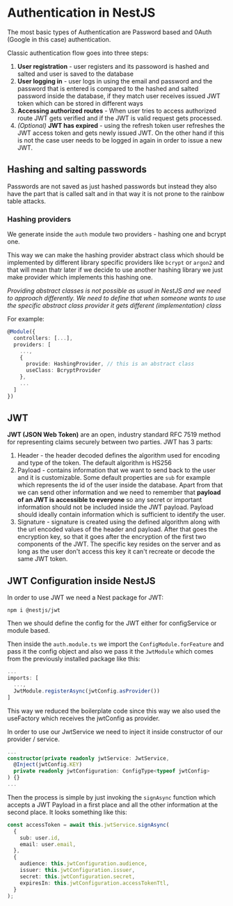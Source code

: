 # Authentication in NestJS

The most basic types of Authentication are Password based and 0Auth (Google in this case) authentication.

Classic authentication flow goes into three steps:

1. **User registration** - user registers and its passoword is hashed and salted and user is saved to the database
2. **User logging in** - user logs in using the email and password and the password that is entered is compared to the hashed and salted password inside the database, if they match user receives issued JWT token which can be stored in different ways
3. **Accessing authorized routes** - When user tries to access authorized route JWT gets verified and if the JWT is valid request gets processed.
4. _(Optional)_ **JWT has expired** - using the refresh token user refreshes the JWT access token and gets newly issued JWT. On the other hand if this is not the case user needs to be logged in again in order to issue a new JWT.

## Hashing and salting passwords

Passwords are not saved as just hashed passwords but instead they also have the part that is called salt and in that way it is not prone to the rainbow table attacks.

### Hashing providers

We generate inside the `auth` module two providers - hashing one and bcrypt one.

This way we can make the hashing provider abstract class which should be implemented by different library specific providers like `bcrypt` or `argon2` and that will mean thatr later if we decide to use another hashing library we just make provider which implements this hashing one.

_Providing abstract classes is not possible as usual in NestJS and we need to approach differently. We need to define that when someone wants to use the specific abstract class provider it gets different (implementation) class_

For example:

```typescript
@Module({
  controllers: [...],
  providers: [
    ...,
    {
      provide: HashingProvider, // this is an abstract class
      useClass: BcryptProvider
    },
    ...
  ]
})
```

## JWT

**JWT (JSON Web Token)** are an open, industry standard RFC 7519 method for representing claims securely between two parties.
JWT has 3 parts:

1. Header - the header decoded defines the algorithm used for encoding and type of the token. The default algorithm is HS256
2. Payload - contains information that we want to send back to the user and it is customizable. Some default properties are `sub` for example which represents the id of the user inside the database. Apart from that we can send other information and we need to remember that **payload of an JWT is accessible to everyone** so any secret or important information should not be included inside the JWT payload. Payload should ideally contain information which is sufficient to identify the user.
3. Signature - signature is created using the defined algorithm along with the url encoded values of the header and payload. After that goes the encryption key, so that it goes after the encryption of the first two components of the JWT.
   The specific key resides on the server and as long as the user don't access this key it can't recreate or decode the same JWT token.

## JWT Configuration inside NestJS

In order to use JWT we need a Nest package for JWT:

`npm i @nestjs/jwt`

Then we should define the config for the JWT either for configService or module based.

Then inside the `auth.module.ts` we import the `ConfigModule.forFeature` and pass it the config object and also we pass it the `JwtModule` which comes from the previously installed package like this:

```typescript
...
imports: [
  ...,
  JwtModule.registerAsync(jwtConfig.asProvider())
]
```

This way we reduced the boilerplate code since this way we also used the useFactory which receives the jwtConfig as provider.

In order to use our JwtService we need to inject it inside constructor of our provider / service.

```typescript
...
constructor(private readonly jwtService: JwtService,
  @Inject(jwtConfig.KEY)
  private readonly jwtConfiguration: ConfigType<typeof jwtConfig>
) {}
...
```

Then the process is simple by just invoking the `signAsync` function which accepts a JWT Payload in a first place and all the other information at the second place. It looks something like this:

```typescript
const accessToken = await this.jwtService.signAsync(
  {
    sub: user.id,
    email: user.email,
  },
  {
    audience: this.jwtConfiguration.audience,
    issuer: this.jwtConfiguration.issuer,
    secret: this.jwtConfiguration.secret,
    expiresIn: this.jwtConfiguration.accessTokenTtl,
  }
);
```
